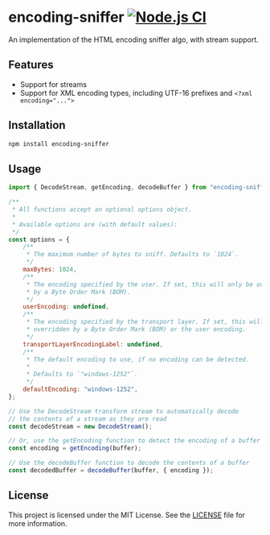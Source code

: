 # encoding-sniffer [![Node.js CI](https://github.com/fb55/encoding-sniffer/actions/workflows/nodejs-test.yml/badge.svg)](https://github.com/fb55/encoding-sniffer/actions/workflows/nodejs-test.yml)

An implementation of the HTML encoding sniffer algo, with stream support.

## Features

-   Support for streams
-   Support for XML encoding types, including UTF-16 prefixes and
    `<?xml encoding="...">`

## Installation

```bash
npm install encoding-sniffer
```

## Usage

```js
import { DecodeStream, getEncoding, decodeBuffer } from "encoding-sniffer";

/**
 * All functions accept an optional options object.
 *
 * Available options are (with default values):
 */
const options = {
    /**
     * The maximum number of bytes to sniff. Defaults to `1024`.
     */
    maxBytes: 1024,
    /**
     * The encoding specified by the user. If set, this will only be overridden
     * by a Byte Order Mark (BOM).
     */
    userEncoding: undefined,
    /**
     * The encoding specified by the transport layer. If set, this will only be
     * overridden by a Byte Order Mark (BOM) or the user encoding.
     */
    transportLayerEncodingLabel: undefined,
    /**
     * The default encoding to use, if no encoding can be detected.
     *
     * Defaults to `"windows-1252"`.
     */
    defaultEncoding: "windows-1252",
};

// Use the DecodeStream transform stream to automatically decode
// the contents of a stream as they are read
const decodeStream = new DecodeStream();

// Or, use the getEncoding function to detect the encoding of a buffer
const encoding = getEncoding(buffer);

// Use the decodeBuffer function to decode the contents of a buffer
const decodedBuffer = decodeBuffer(buffer, { encoding });
```

## License

This project is licensed under the MIT License. See the [LICENSE](/LICENSE) file
for more information.
